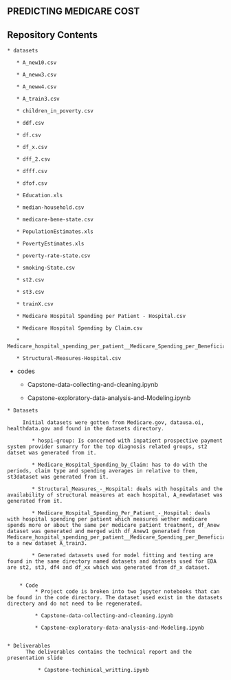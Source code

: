 ## PREDICTING MEDICARE COST

## Repository Contents

    * datasets
        
       * A_new10.csv
        
       * A_neww3.csv
        
       * A_neww4.csv
        
       * A_train3.csv
        
       * children_in_poverty.csv
        
       * ddf.csv
        
       * df.csv
        
       * df_x.csv
        
       * dff_2.csv
        
       * dfff.csv
        
       * dfof.csv
        
       * Education.xls
        
       * median-household.csv
        
       * medicare-bene-state.csv
        
       * PopulationEstimates.xls
        
       * PovertyEstimates.xls
        
       * poverty-rate-state.csv
        
       * smoking-State.csv
        
       * st2.csv
        
       * st3.csv
        
       * trainX.csv
        
       * Medicare Hospital Spending per Patient - Hospital.csv

       * Medicare Hospital Spending by Claim.csv
        
       * Medicare_hospital_spending_per_patient__Medicare_Spending_per_Beneficiary____Additional_Decimal_Places.csv
        
       * Structural-Measures-Hospital.csv
        
   * codes
       
      * Capstone-data-collecting-and-cleaning.ipynb
       
      * Capstone-exploratory-data-analysis-and-Modeling.ipynb
       
         
         
    * Datasets
   
         Initial datasets were gotten from Medicare.gov, datausa.oi, healthdata.gov and found in the datasets directory.
         
            * hospi-group: Is concerned with inpatient prospective payment system provider sumarry for the top diagnosis related groups, st2 datset was generated from it. 
            
            * Medicare_Hospital_Spending_by_Claim: has to do with the periods, claim type and spending averages in relative to them, st3dataset was generated from it.
            
            * Structural_Measures_-_Hospital: deals with hospitals and the availability of structural measures at each hospital, A_newdataset was generated from it.
            
            * Medicare_Hospital_Spending_Per_Patient_-_Hospital: deals with hospital spending per patient which measures wether medicare spends more or about the same per medicare patient treatment, df_Anew dataset was generated and merged with df_Anew1 generated from    Medicare_hospital_spending_per_patient__Medicare_Spending_per_Beneficiary____Additional_Decimal_Places to a new dataset A_train3.
            
            * Generated datasets used for model fitting and testing are found in the same directory named datasets and datasets used for EDA   are st2, st3, df4 and df_xx which was generated from df_x dataset.
        
        
        * Code
             * Project code is broken into two jupyter notebooks that can be found in the code directory. The dataset used exist in the datasets directory and do not need to be regenerated.
             
             * Capstone-data-collecting-and-cleaning.ipynb
             
             * Capstone-exploratory-data-analysis-and-Modeling.ipynb
             
             
    * Deliverables
          The deliverables contains the technical report and the presentation slide
              
              * Capstone-techinical_writting.ipynb
